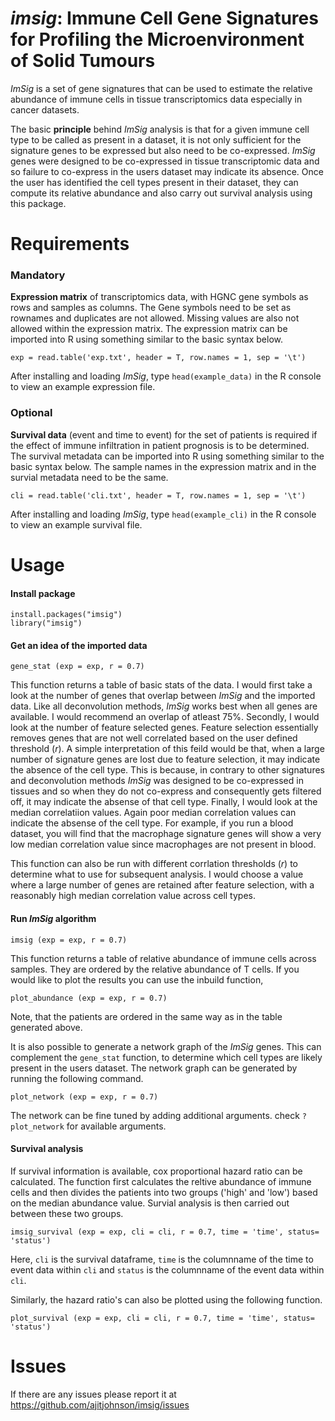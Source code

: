 # *imsig*: Immune Cell Gene Signatures for Profiling the Microenvironment of Solid Tumours

*ImSig* is a set of gene signatures that can be used to estimate the relative abundance of immune cells in tissue transcriptomics data especially in cancer datasets.

The basic **principle** behind *ImSig* analysis is that for a given immune cell type to be called as present in a dataset, it is not only sufficient for the signature genes to be expressed but also need to be co-expressed. *ImSig* genes were designed to be co-expressed in tissue transcriptomic data and so failure to co-express in the users dataset may indicate its absence. Once the user has identified the cell types present in their dataset, they can compute its relative abundance and also carry out survival analysis using this package.

# Requirements
### Mandatory
**Expression matrix** of transcriptomics data, with HGNC gene symbols as rows and samples as columns. The Gene symbols need to be set as rownames and duplicates are not allowed. Missing values are also not allowed within the expression matrix. The expression matrix can be imported into R using something similar to the basic syntax below. 

`exp = read.table('exp.txt', header = T, row.names = 1, sep = '\t')`

After installing and loading *ImSig*, type `head(example_data)` in the R console to view an example expression file.

### Optional
**Survival data** (event and time to event) for the set of patients is required if the effect of immune infiltration in patient prognosis is to be determined. The survival metadata can be imported into R using something similar to the basic syntax below. The sample names in the expression matrix and in the survial metadata need to be the same.

`cli = read.table('cli.txt', header = T, row.names = 1, sep = '\t')`

After installing and loading *ImSig*, type `head(example_cli)` in the R console to view an example survival file.

# Usage

#### Install package

`install.packages("imsig")`   
`library("imsig")`

#### Get an idea of the imported data

`gene_stat (exp = exp, r = 0.7)`

This function returns a table of basic stats of the data. I would first take a look at the number of genes that overlap between *ImSig* and  the imported data. Like all deconvolution methods, *ImSig* works best when all genes are available. I would recommend an overlap of atleast 75%. Secondly, I would look at the number of feature selected genes. Feature selection essentially removes genes that are not well correlated based on the user defined threshold (*r*). A simple interpretation of this feild would be that, when a large number of signature genes are lost due to feature selection, it may indicate the absence of the cell type. This is because, in contrary to other signatures and deconvolution methods *ImSig* was designed to be co-expressed in tissues and so when they do not co-express and consequently gets filtered off, it may indicate the absense of that cell type. Finally, I would look at the median correlatiion values. Again poor median correlation values can indicate the absense of the cell type. For example, if you run a blood dataset, you will find that the macrophage signature genes will show a very low median correlation value since macrophages are not present in blood.

This function can also be run with different corrlation thresholds (*r*) to determine what to use for subsequent analysis. I would choose a value where a large number of genes are retained after feature selection, with a reasonably high median correlation value across cell types. 

#### Run *ImSig* algorithm

`imsig (exp = exp, r = 0.7)`

This function returns a table of relative abundance of immune cells across samples. They are ordered by the relative abundance of T cells. If you would like to plot the results you can use the inbuild function,

`plot_abundance (exp = exp, r = 0.7)`

Note, that the patients are ordered in the same way as in the table generated above. 

It is also possible to generate a network graph of the *ImSig* genes. This can complement the `gene_stat` function, to determine which cell types are likely present in the users dataset. The network graph can be generated by running the following command.


`plot_network (exp = exp, r = 0.7)`

The network can be fine tuned by adding additional arguments. check `?plot_network` for available arguments.

#### Survival analysis

If survival information is available, cox proportional hazard ratio can be calculated. The function first calculates the reltive abundance of immune cells and then divides the patients into two groups ('high' and 'low') based on the median abundance value. Survial analysis is then carried out between these two groups. 

`imsig_survival (exp = exp, cli = cli, r = 0.7, time = 'time', status= 'status')`

Here, `cli` is the survival dataframe, `time` is the columnname of the time to event data within `cli` and `status` is the columnname of the event data within `cli`.

Similarly, the hazard ratio's can also be plotted using the following function.

`plot_survival (exp = exp, cli = cli, r = 0.7, time = 'time', status= 'status')`

# Issues
If there are any issues please report it at https://github.com/ajitjohnson/imsig/issues

